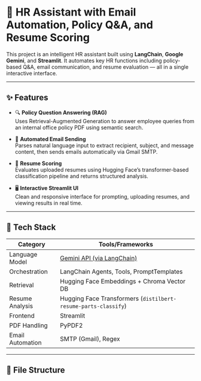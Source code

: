 # 🤖 HR Assistant with Email Automation, Policy Q&A, and Resume Scoring

This project is an intelligent HR assistant built using **LangChain**, **Google Gemini**, and **Streamlit**. It automates key HR functions including policy-based Q&A, email communication, and resume evaluation — all in a single interactive interface.

---

## ✨ Features

- 🔍 **Policy Question Answering (RAG)**  
  Uses Retrieval-Augmented Generation to answer employee queries from an internal office policy PDF using semantic search.

- 📩 **Automated Email Sending**  
  Parses natural language input to extract recipient, subject, and message content, then sends emails automatically via Gmail SMTP.

- 📄 **Resume Scoring**  
  Evaluates uploaded resumes using Hugging Face’s transformer-based classification pipeline and returns structured analysis.

- 🖥️ **Interactive Streamlit UI**  
  Clean and responsive interface for prompting, uploading resumes, and viewing results in real time.

---

## 🧠 Tech Stack

| Category          | Tools/Frameworks                                                                 |
|------------------|-----------------------------------------------------------------------------------|
| Language Model    | [Gemini API (via LangChain)](https://ai.google.dev)                              |
| Orchestration     | LangChain Agents, Tools, PromptTemplates                                         |
| Retrieval         | Hugging Face Embeddings + Chroma Vector DB                                       |
| Resume Analysis   | Hugging Face Transformers (`distilbert-resume-parts-classify`)                   |
| Frontend          | Streamlit                                                                         |
| PDF Handling      | PyPDF2                                                                             |
| Email Automation  | SMTP (Gmail), Regex                                                               |

---

## 📂 File Structure


